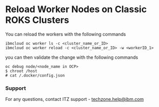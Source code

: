 # Reload Worker Nodes on Classic ROKS Clusters

You can reload the workers with the following commands

`ibmcloud oc worker ls -c <cluster_name_or_ID>`  
`ibmcloud oc worker reload -c <cluster_name_or_ID> -w <workerID_1>`  

you can then validate the change with the following commands  

`oc debug node/<node_name in OCP>`  
`$ chroot /host`  
`# cat /.docker/config.json`  

### Support  

For any questions, contact ITZ support - techzone.help@ibm.com  
